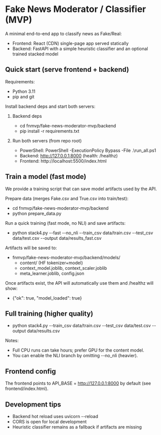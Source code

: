 # Fake News Moderator / Classifier (MVP)

A minimal end-to-end app to classify news as Fake/Real:
- Frontend: React (CDN) single-page app served statically
- Backend: FastAPI with a simple heuristic classifier and an optional trained stacked model

## Quick start (serve frontend + backend)

Requirements:
- Python 3.11
- pip and git

Install backend deps and start both servers:

1. Backend deps
   - cd fnmvp/fake-news-moderator-mvp/backend
   - pip install -r requirements.txt

2. Run both servers (from repo root)
   - PowerShell: PowerShell -ExecutionPolicy Bypass -File .\run_all.ps1
   - Backend: http://127.0.0.1:8000 (health: /healthz)
   - Frontend: http://localhost:5500/index.html

## Train a model (fast mode)

We provide a training script that can save model artifacts used by the API.

Prepare data (merges Fake.csv and True.csv into train/test):

- cd fnmvp/fake-news-moderator-mvp/backend
- python prepare_data.py

Run a quick training (fast mode, no NLI) and save artifacts:

- python stack4.py --fast --no_nli --train_csv data/train.csv --test_csv data/test.csv --output data/results_fast.csv

Artifacts will be saved to:

- fnmvp/fake-news-moderator-mvp/backend/models/
  - content/ (HF tokenizer+model)
  - context_model.joblib, context_scaler.joblib
  - meta_learner.joblib, config.json

Once artifacts exist, the API will automatically use them and /healthz will show:

- {"ok": true, "model_loaded": true}

## Full training (higher quality)

- python stack4.py --train_csv data/train.csv --test_csv data/test.csv --output data/results.csv

Notes:
- Full CPU runs can take hours; prefer GPU for the content model.
- You can enable the NLI branch by omitting --no_nli (heavier).

## Frontend config

The frontend points to API_BASE = http://127.0.0.1:8000 by default (see frontend/index.html).

## Development tips

- Backend hot reload uses uvicorn --reload
- CORS is open for local development
- Heuristic classifier remains as a fallback if artifacts are missing
